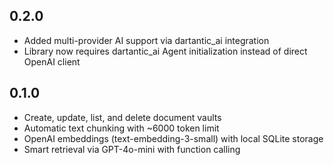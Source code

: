 ## 0.2.0
- Added multi-provider AI support via dartantic_ai integration
- Library now requires dartantic_ai Agent initialization instead of direct
  OpenAI client

## 0.1.0
- Create, update, list, and delete document vaults
- Automatic text chunking with ~6000 token limit
- OpenAI embeddings (text-embedding-3-small) with local SQLite storage
- Smart retrieval via GPT-4o-mini with function calling
